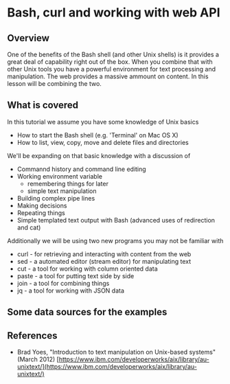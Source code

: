 
# Bash, curl and working with web API

## Overview

One of the benefits of the Bash shell (and other Unix shells) is it provides a great deal
of capability right out of the box. When you combine that with other Unix tools you have
a powerful environment for text processing and manipulation. The web provides a massive
ammount on content. In this lesson will be combining the two.

## What is covered

In this tutorial we assume you have some knowledge of Unix basics

+ How to start the Bash shell (e.g. 'Terminal' on Mac OS X)
+ How to list, view, copy, move and delete files and directories

We'll be expanding on that basic knowledge with a discussion of

+ Commannd history and command line editing
+ Working environment variable
    + remembering things for later
    + simple text manipulation
+ Building complex pipe lines
+ Making decisions
+ Repeating things
+ Simple templated text output with Bash (advanced uses of redirection and cat)

Additionally we will be using two new programs you may not be familiar with

+ curl - for retrieving and interacting with content from the web
+ sed - a automated editor (stream editor) for manipulating text
+ cut - a tool for working with column oriented data
+ paste - a tool for putting text side by side
+ join - a tool for combining things
+ jq - a tool for working with JSON data

## Some data sources for the examples

## References

- Brad Yoes, "Introduction to text manipulation on Unix-based systems" (March 2012)
[https://www.ibm.com/developerworks/aix/library/au-unixtext/](https://www.ibm.com/developerworks/aix/library/au-unixtext/)
